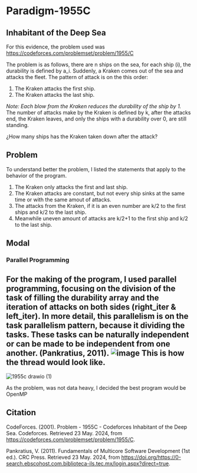 # Paradigm-1955C

## Inhabitant of the Deep Sea
For this evidence, the problem used was 
https://codeforces.com/problemset/problem/1955/C

The problem is as follows, there are n ships on the sea, for each ship (i), the durability is defined by a_i. Suddenly, a Kraken comes out of the sea and attacks the fleet. The pattern of attack is on the this order:
1. The Kraken attacks the first ship.
2. The Kraken attacks the last ship.

*Note: Each blow from the Kraken reduces the durability of the ship by 1.*
The number of attacks make by the Kraken is defined by k, after the attacks end, the Kraken leaves, and only the ships with a durability over 0, are still standing.

¿How many ships has the Kraken taken down after the attack?

## Problem
To understand better the problem, I listed the statements that apply to the behavior of the program.
1. The Kraken only attacks the first and last ship.
2. The Kraken attacks are constant, but not every ship sinks at the same time or with the same amout of attacks.
3. The attacks from the Kraken, if it is an even number are k/2 to the first ships and k/2 to the last ship.
4. Meanwhile uneven amount of attacks are k/2+1 to the first ship and k/2 to the last ship.

## Modal
### Parallel Programming

For the making of the program, I used parallel programming, focusing on the division of the task of filling the durability array and the iteration of attacks on both sides (right_iter & left_iter). In more detail, this parallelism is on the task parallelism pattern, because it dividing the tasks. These tasks can be naturally independent or can be made to be independent from one another. (Pankratius, 2011).
![image](https://github.com/A01705840/Paradigm-1955C/assets/111139686/bcf2ea17-9c87-4f0d-bf99-838e6dfe9b61)
This is how the thread would look like.
----------------------
![1955c drawio (1)](https://github.com/A01705840/Paradigm-1955C/assets/111139686/fe8e569f-e212-43b6-918a-04f7d2b751c5)

As the problem, was not data heavy, I decided the best program would be OpenMP

## Citation
CodeForces. (2001). Problem - 1955C - Codeforces Inhabitant of the Deep Sea. Codeforces. Retrieved 23 May. 2024, from https://codeforces.com/problemset/problem/1955/C.

Pankratius, V. (2011). Fundamentals of Multicore Software Development (1st ed.). CRC Press. Retrieved 23 May. 2024, from https://doi.org/https://0-search.ebscohost.com.biblioteca-ils.tec.mx/login.aspx?direct=true.

